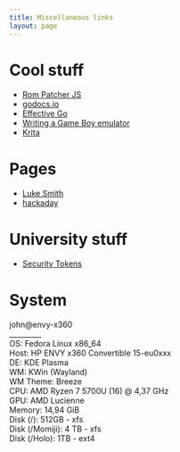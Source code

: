 ```yaml
---
title: Miscellaneous links
layout: page
---
```


# Cool stuff

- [Rom Patcher JS](https://www.marcrobledo.com/RomPatcher.js/)
- [godocs.io](https://godocs.io)
- [Effective Go](https://go.dev/doc/effective_go)
- [Writing a Game Boy emulator](https://cturt.github.io/cinoop.html)
- [Krita](https://krita.org/en/)

# Pages

- [Luke Smith](https://lukesmith.xyz)
- [hackaday](https://hackaday.com/)

# University stuff

- [Security Tokens](https://github.com/svin24/Security-Tokens-2021)

# System
john@envy-x360
<br>_________
<br>OS: Fedora Linux x86_64
<br>Host: HP ENVY x360 Convertible 15-eu0xxx
<br>DE: KDE Plasma
<br>WM: KWin (Wayland)
<br>WM Theme: Breeze
<br>CPU: AMD Ryzen 7 5700U (16) @ 4,37 GHz
<br>GPU: AMD Lucienne
<br>Memory: 14,94 GiB 
<br>Disk (/): 512GB - xfs
<br>Disk (/Momiji): 4 TB - xfs
<br>Disk (/Holo): 1TB - ext4

